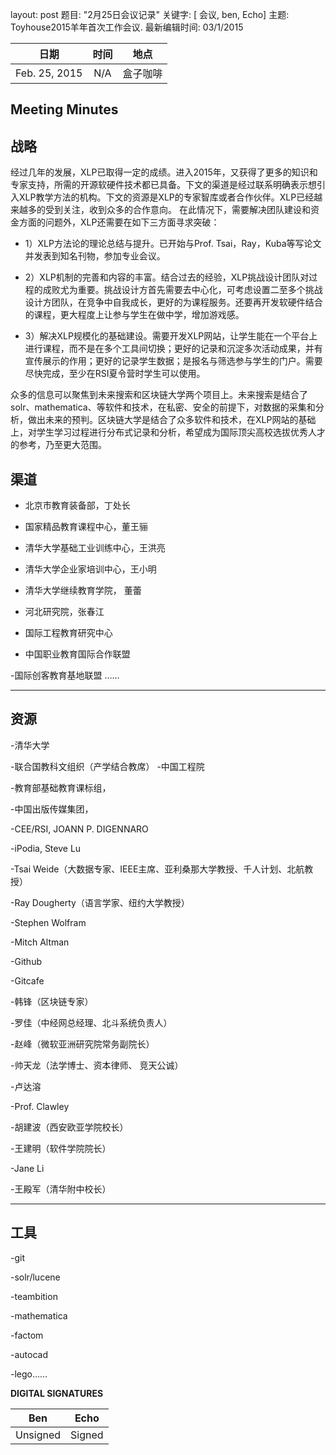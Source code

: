 ﻿

layout: post 
题目: "2月25日会议记录" 
关键字: [ 会议, ben, Echo] 
主题: Toyhouse2015羊年首次工作会议.
最新编辑时间: 03/1/2015

|**日期** |**时间**|**地点**
| ------------- |:----------------:|:-------:
|Feb. 25, 2015| N/A | 盒子咖啡

Meeting Minutes
------


**战略**
---
经过几年的发展，XLP已取得一定的成绩。进入2015年，又获得了更多的知识和专家支持，所需的开源软硬件技术都已具备。下文的渠道是经过联系明确表示想引入XLP教学方法的机构。下文的资源是XLP的专家智库或者合作伙伴。XLP已经越来越多的受到关注，收到众多的合作意向。
在此情况下，需要解决团队建设和资金方面的问题外，XLP还需要在如下三方面寻求突破：

- 1）XLP方法论的理论总结与提升。已开始与Prof. Tsai，Ray，Kuba等写论文并发表到知名刊物，参加专业会议。

- 2）XLP机制的完善和内容的丰富。结合过去的经验，XLP挑战设计团队对过程的成败尤为重要。挑战设计方首先需要去中心化，可考虑设置二至多个挑战设计方团队，在竞争中自我成长，更好的为课程服务。还要再开发软硬件结合的课程，更大程度上让参与学生在做中学，增加游戏感。

- 3）解决XLP规模化的基础建设。需要开发XLP网站，让学生能在一个平台上进行课程，而不是在多个工具间切换；更好的记录和沉淀多次活动成果，并有宣传展示的作用；更好的记录学生数据；是报名与筛选参与学生的门户。需要尽快完成，至少在RSI夏令营时学生可以使用。

众多的信息可以聚焦到未来搜索和区块链大学两个项目上。未来搜索是结合了solr、mathematica、等软件和技术，在私密、安全的前提下，对数据的采集和分析，做出未来的预判。区块链大学是结合了众多软件和技术，在XLP网站的基础上，对学生学习过程进行分布式记录和分析，希望成为国际顶尖高校选拔优秀人才的参考，乃至更大范围。

**渠道**
---
- 北京市教育装备部，丁处长

- 国家精品教育课程中心，董王骊

- 清华大学基础工业训练中心，王洪亮

- 清华大学企业家培训中心，王小明

- 清华大学继续教育学院，  董蕾
 
- 河北研究院，张春江

- 国际工程教育研究中心

- 中国职业教育国际合作联盟

-国际创客教育基地联盟
……

---------------------------------------------------------------------------------
资源
---
-清华大学

-联合国教科文组织（产学结合教席）
-中国工程院

-教育部基础教育课标组，

-中国出版传媒集团，

-CEE/RSI, JOANN P. DIGENNARO

-iPodia, Steve Lu

-Tsai Weide（大数据专家、IEEE主席、亚利桑那大学教授、千人计划、北航教授）

-Ray Dougherty（语言学家、纽约大学教授）

-Stephen Wolfram

-Mitch Altman

-Github

-Gitcafe

-韩锋（区块链专家）

-罗佳（中经网总经理、北斗系统负责人）

-赵峰（微软亚洲研究院常务副院长）

-帅天龙（法学博士、资本律师、  竞天公诚）

-卢达溶

-Prof. Clawley 

-胡建波（西安欧亚学院校长）

-王建明（软件学院院长）

-Jane Li

-王殿军（清华附中校长）

--------------------------
工具
---
-git

-solr/lucene

-teambition

-mathematica

-factom

-autocad

-lego……



**DIGITAL SIGNATURES**

|**Ben** |**Echo**|
| ------------- |----------------|
|Unsigned | Signed

